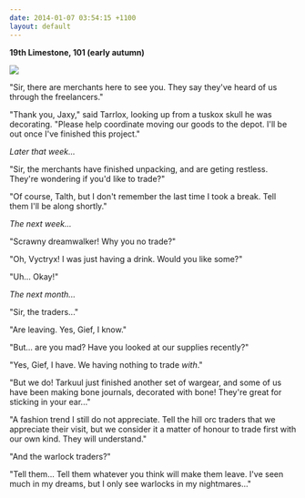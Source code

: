```yaml
---
date: 2014-01-07 03:54:15 +1100
layout: default
---
```


**19th Limestone, 101 (early autumn)**

![](http://i.imgur.com/R0l4YQm.png)

"Sir, there are merchants here to see you. They say they've heard of us through the freelancers."

"Thank you, Jaxy," said Tarrlox, looking up from a tuskox skull he was decorating. "Please help coordinate moving our goods to the depot. I'll be out once I've finished this project."

<!--more-->

*Later that week...*

"Sir, the merchants have finished unpacking, and are geting restless. They're wondering if you'd like to trade?"

"Of course, Talth, but I don't remember the last time I took a break.  Tell them I'll be along shortly."

*The next week...*

"Scrawny dreamwalker! Why you no trade?"

"Oh, Vyctryx! I was just having a drink. Would you like some?"

"Uh... Okay!"

*The next month...*

"Sir, the traders..."

"Are leaving. Yes, Gief, I know."

"But... are you mad? Have you looked at our supplies recently?"

"Yes, Gief, I have. We having nothing to trade *with*."

"But we do! Tarkuul just finished another set of wargear, and some of us have been making bone journals, decorated with bone! They're great for sticking in your ear..."

"A fashion trend I still do not appreciate. Tell the hill orc traders that we appreciate their visit, but we consider it a matter of honour to trade first with our own kind. They will understand."

"And the warlock traders?"

"Tell them... Tell them whatever you think will make them leave. I've seen much in my dreams, but I only see warlocks in my nightmares..."
